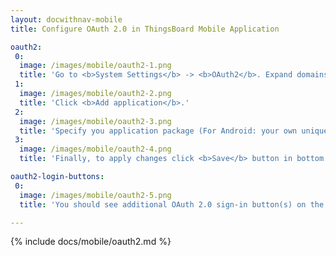 ```yaml
---
layout: docwithnav-mobile
title: Configure OAuth 2.0 in ThingsBoard Mobile Application

oauth2:
 0:
  image: /images/mobile/oauth2-1.png
  title: 'Go to <b>System Settings</b> -> <b>OAuth2</b>. Expand domains panel.<br>Open <b>Mobile applications</b> tab.'
 1:
  image: /images/mobile/oauth2-2.png
  title: 'Click <b>Add application</b>.'
 2:
  image: /images/mobile/oauth2-3.png
  title: 'Specify you application package (For Android: your own unique Application ID. For iOS: Product bundle identifier.)<br>Remember autogenerated <b>Application secret</b> or input your own secret.'
 3:
  image: /images/mobile/oauth2-4.png
  title: 'Finally, to apply changes click <b>Save</b> button in bottom right corner of OAuth form.'

oauth2-login-buttons:
 0:
  image: /images/mobile/oauth2-5.png
  title: 'You should see additional OAuth 2.0 sign-in button(s) on the top of login form.'

---
```


{% include docs/mobile/oauth2.md %}
